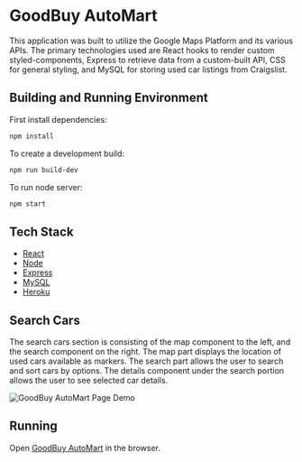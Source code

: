 # GoodBuy AutoMart

This application was built to utilize the Google Maps Platform and its various APIs. The primary technologies used are React hooks to render custom styled-components, Express to retrieve data from a custom-built API, CSS for general styling, and MySQL for storing used car listings from Craigslist.

## Building and Running Environment

First install dependencies:

```sh
npm install
```

To create a development build:

```sh
npm run build-dev
```

To run node server:

```sh
npm start
```

## Tech Stack
* [React](https://reactjs.org)
* [Node](https://nodejs.org/en)
* [Express](http://expressjs.com)
* [MySQL](https://www.mysql.com)
* [Heroku](https://www.heroku.com)

## Search Cars
The search cars section is consisting of the map component to the left, and the search component on the right. The map part displays the location of used cars available as markers. The search part allows the user to search and sort cars by options. The details component under the search portion allows the user to see selected car details.

![GoodBuy AutoMart Page Demo](readme_assets/main.gif)

## Running

Open [GoodBuy AutoMart](https://goodbuy-automart.herokuapp.com) in the browser.